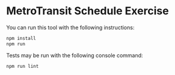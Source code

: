 # MetroTransit Schedule Exercise

You can run this tool with the following instructions:

```sh
npm install
npm run
```

Tests may be run with the following console command:

```sh
npm run lint
```
